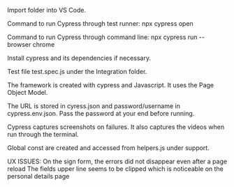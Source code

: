 Import folder into VS Code. 

Command to run Cypress through test runner: npx cypress open

Command to run Cypress through command line: npx cypress run --browser chrome

Install cypress and its dependencies if necessary.

Test file test.spec.js under the Integration folder.

The framework is created with cypress and Javascript. It uses the Page Object Model.

The URL is stored in cyress.json and password/username in cypress.env.json. Pass the password at your end before running.

Cypress captures screenshots on failures. It also captures the videos when run through the terminal.

Global const are created and accessed from helpers.js under support.


UX ISSUES:
On the sign form, the errors did not disappear even after a page reload
The fields upper line seems to be clipped which is noticeable on the personal details page



